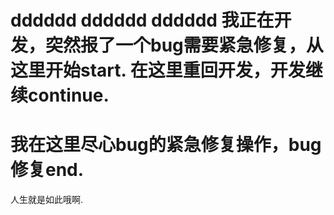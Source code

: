 dddddd
dddddd
dddddd
我正在开发，突然报了一个bug需要紧急修复，从这里开始start.
在这里重回开发，开发继续continue.
=======
我在这里尽心bug的紧急修复操作，bug修复end.
==============================
人生就是如此哦啊.
